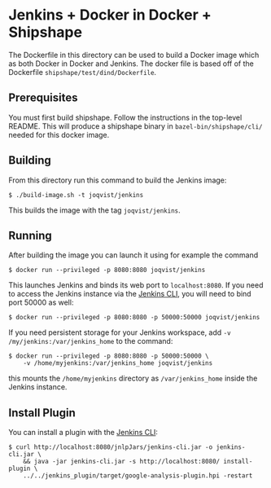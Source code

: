 # Jenkins + Docker in Docker + Shipshape

The Dockerfile in this directory can be used to build a Docker image which as
both Docker in Docker and Jenkins. The docker file is based off of the
Dockerfile `shipshape/test/dind/Dockerfile`.

## Prerequisites

You must first build shipshape. Follow the instructions in the top-level README.
This will produce a shipshape binary in `bazel-bin/shipshape/cli/` needed for
this docker image.

## Building

From this directory run this command to build the Jenkins image:

    $ ./build-image.sh -t joqvist/jenkins

This builds the image with the tag `joqvist/jenkins`.

## Running

After building the image you can launch it using for example the command

    $ docker run --privileged -p 8080:8080 joqvist/jenkins

This launches Jenkins and binds its web port to `localhost:8080`.  If you need
to access the Jenkins instance via the [Jenkins CLI][1], you will need to bind
port 50000 as well:

    $ docker run --privileged -p 8080:8080 -p 50000:50000 joqvist/jenkins

If you need persistent storage for your Jenkins workspace, add `-v
/my/jenkins:/var/jenkins_home` to the command:

    $ docker run --privileged -p 8080:8080 -p 50000:50000 \
        -v /home/myjenkins:/var/jenkins_home joqvist/jenkins

this mounts the `/home/myjenkins` directory as `/var/jenkins_home` inside the
Jenkins instance.

## Install Plugin

You can install a plugin with the [Jenkins CLI][1]:

    $ curl http://localhost:8080/jnlpJars/jenkins-cli.jar -o jenkins-cli.jar \
        && java -jar jenkins-cli.jar -s http://localhost:8080/ install-plugin \
        ../../jenkins_plugin/target/google-analysis-plugin.hpi -restart


[1]: https://wiki.jenkins-ci.org/display/JENKINS/Jenkins+CLI
